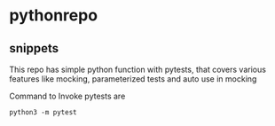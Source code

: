 # pythonrepo

## snippets

This repo has simple python function with pytests, that covers various features like mocking,
parameterized tests and auto use in mocking

Command to Invoke pytests are
```
python3 -m pytest
```